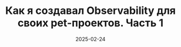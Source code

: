 ---
title: "Как я создавал Observability для своих pet-проектов. Часть 1"
date: 2025-02-24
source_url: "https://habr.com/ru/articles/885224/"
---